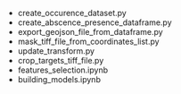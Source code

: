 - create_occurence_dataset.py
- create_abscence_presence_dataframe.py
- export_geojson_file_from_dataframe.py
- mask_tiff_file_from_coordinates_list.py
- update_transform.py
- crop_targets_tiff_file.py
- features_selection.ipynb
- building_models.ipynb